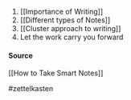 1. [[Importance of Writing]]
2. [[Different types of Notes]]
3. [[Cluster approach to writing]]
4. Let the work carry you forward

#### Source
[[How to Take Smart Notes]]

#zettelkasten
